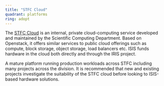 ```yaml
---
title: "STFC Cloud"
quadrant: platforms
ring: adopt
---
```


The [STFC Cloud](https://stfc.atlassian.net/wiki/spaces/CLOUDKB/overview) is an
internal, private cloud-computing service developed and maintained by the
Scientific Computing Department. Based on Openstack, it offers similar services
to public cloud offerings such as compute, block storage, object storage,
load balancers etc. ISIS funds hardware in the cloud both directly and through
the IRIS project.

A mature platform running production workloads across STFC including many projects
across the division. It is recommended that new and existing projects investigate
the suitability of the STFC cloud before looking to ISIS-based hardware
solutions.
